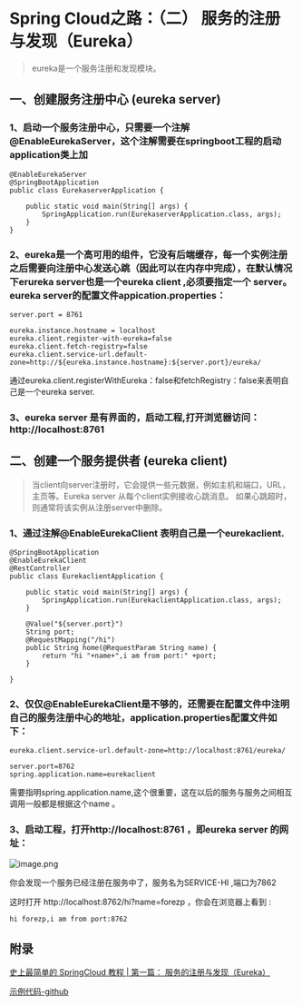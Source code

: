 # Spring Cloud之路：（二） 服务的注册与发现（Eureka）

> eureka是一个服务注册和发现模块。

## 一、创建服务注册中心 (eureka server)

### 1、启动一个服务注册中心，只需要一个注解@EnableEurekaServer，这个注解需要在springboot工程的启动application类上加
```
@EnableEurekaServer
@SpringBootApplication
public class EurekaserverApplication {

	public static void main(String[] args) {
		SpringApplication.run(EurekaserverApplication.class, args);
	}
}
```

### 2、eureka是一个高可用的组件，它没有后端缓存，每一个实例注册之后需要向注册中心发送心跳（因此可以在内存中完成），在默认情况下erureka server也是一个eureka client ,必须要指定一个 server。eureka server的配置文件appication.properties：
```
server.port = 8761

eureka.instance.hostname = localhost
eureka.client.register-with-eureka=false
eureka.client.fetch-registry=false
eureka.client.service-url.default-zone=http://${eureka.instance.hostname}:${server.port}/eureka/
```

通过eureka.client.registerWithEureka：false和fetchRegistry：false来表明自己是一个eureka server.

### 3、eureka server 是有界面的，启动工程,打开浏览器访问： http://localhost:8761 

## 二、创建一个服务提供者 (eureka client)

> 当client向server注册时，它会提供一些元数据，例如主机和端口，URL，主页等。Eureka server 从每个client实例接收心跳消息。 如果心跳超时，则通常将该实例从注册server中删除。


### 1、通过注解@EnableEurekaClient 表明自己是一个eurekaclient.

```
@SpringBootApplication
@EnableEurekaClient
@RestController
public class EurekaclientApplication {

	public static void main(String[] args) {
		SpringApplication.run(EurekaclientApplication.class, args);
	}

	@Value("${server.port}")
	String port;
	@RequestMapping("/hi")
	public String home(@RequestParam String name) {
		return "hi "+name+",i am from port:" +port;
	}

}
```


### 2、仅仅@EnableEurekaClient是不够的，还需要在配置文件中注明自己的服务注册中心的地址，application.properties配置文件如下：

```
eureka.client.service-url.default-zone=http://localhost:8761/eureka/

server.port=8762
spring.application.name=eurekaclient
```

需要指明spring.application.name,这个很重要，这在以后的服务与服务之间相互调用一般都是根据这个name 。 

### 3、启动工程，打开http://localhost:8761 ，即eureka server 的网址：
![image.png](http://upload-images.jianshu.io/upload_images/688387-cbb83528bbfb67ff.png?imageMogr2/auto-orient/strip%7CimageView2/2/w/1240)

你会发现一个服务已经注册在服务中了，服务名为SERVICE-HI ,端口为7862

这时打开 http://localhost:8762/hi?name=forezp ，你会在浏览器上看到 :

`hi forezp,i am from port:8762`

## 附录

[史上最简单的 SpringCloud 教程 | 第一篇： 服务的注册与发现（Eureka）](http://blog.csdn.net/forezp/article/details/69696915)

[示例代码-github](https://github.com/wsqat/spring-cloud/tree/master/eureka)
